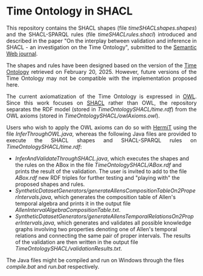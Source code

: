 # Time Ontology in SHACL
<p align="justify">
This repository contains the SHACL shapes (file <i>timeSHACLshapes.shapes</i>) and the SHACL-SPARQL rules (file <i>timeSHACLrules.shacl</i>) introduced and described in the paper "On the interplay between validation and inference in SHACL - an investigation on the Time Ontology", submitted to the <a href="https://www.semantic-web-journal.net">Semantic Web journal</a>.
</p>

<p align="justify">
The shapes and rules have been designed based on the version of the <a href="https://www.w3.org/TR/owl-time">Time Ontology</a> retrieved on February 20, 2025. However, future versions of the Time Ontology may not be compatible with the implementation proposed here.  
</p>

<p align="justify">
The current axiomatization of the Time Ontology is expressed in <a href="https://www.w3.org/OWL">OWL</a>. Since this work focuses on <a href="https://www.w3.org/TR/shacl">SHACL</a> rather than OWL, the repository separates the RDF model (stored in <i>TimeOntologySHACL/time.rdf</i>) from the OWL axioms (stored in <i>TimeOntologySHACL/owlAxioms.owl</i>).
</p>

<p align="justify">
Users who wish to apply the OWL axioms can do so with <a href="http://www.hermit-reasoner.com">HermiT</a> using the file <i>InferThroughOWL.java</i>, whereas the following Java files are provided to execute the SHACL shapes and SHACL-SPARQL rules on <i>TimeOntologySHACL/time.rdf</i>:
<ul>
  <li><i>InferAndValidateThroughSHACL.java</i>, which executes the shapes and the rules on the ABox in the file <i>TimeOntologySHACL/ABox.rdf</i> and prints the result of the validation. The user is invited to add to the file <i>ABox.rdf</i> new RDF triples for further testing and "playing with" the proposed shapes and rules.</li>
  <li><i>SyntheticDatasetGenerators/generateAllensCompositionTableOn2ProperIntervals.java</i>, which generates the composition table of Allen's temporal algebra and prints it in the output 
    file <i>AllenIntervalAlgebraCompositionTable.txt</i>.</li>
  <li><i>SyntheticDatasetGenerators/generateAllensTemporalRelationsOn2ProperIntervals.java</i>, which generates and validates all possible knowledge graphs involving two properties 
    denoting one of Allen's temporal relations and connecting the same pair of proper intervals. The results of the validation are then written in the output file <i>TimeOntologySHACL/validationResults.txt</i>.</li>
</ul>
The Java files might be compiled and run on Windows through the files <i>compile.bat</i> and <i>run.bat</i> respectively.
</p>
